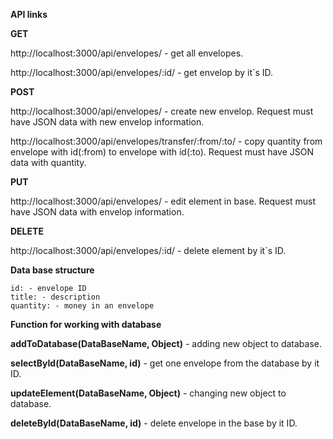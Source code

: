 **API links**


**GET**

http://localhost:3000/api/envelopes/ - get all envelopes.

http://localhost:3000/api/envelopes/:id/ - get envelop by it`s ID.


**POST**

http://localhost:3000/api/envelopes/ - create new envelop. Request must have JSON data with new envelop information.

http://localhost:3000/api/envelopes/transfer/:from/:to/ - copy quantity from envelope with id(:from) to envelope with id(:to). Request must have JSON data with quantity.


**PUT**

http://localhost:3000/api/envelopes/ - edit element in base. Request must have JSON data with envelop information.


**DELETE**

http://localhost:3000/api/envelopes/:id/ - delete element by it`s ID.



**Data base structure**

    id: - envelope ID
    title: - description
    quantity: - money in an envelope



**Function for working with database**

__addToDatabase(DataBaseName, Object)__ - adding new object to database.

__selectById(DataBaseName, id)__ - get one envelope from the database by it ID.

__updateElement(DataBaseName, Object)__ - changing new object to database.

__deleteById(DataBaseName, id)__ - delete envelope in the base by it ID.
